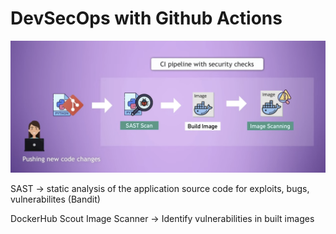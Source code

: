 # DevSecOps with Github Actions

<img src="pictures/DevSecOps-pipeline-GH-Actions-python-app.png?raw=true" width="1000">


SAST -> static analysis of the application source code for exploits, bugs, vulnerabilites (Bandit)

DockerHub Scout Image Scanner -> Identify vulnerabilities in built images
